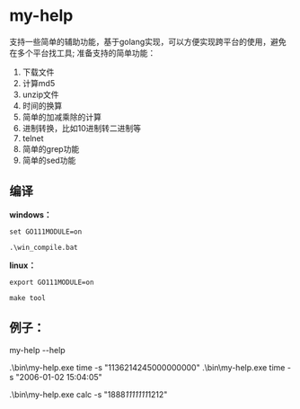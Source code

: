 # my-help
支持一些简单的辅助功能，基于golang实现，可以方便实现跨平台的使用，避免在多个平台找工具;
准备支持的简单功能：

1. 下载文件
2. 计算md5
3. unzip文件
4. 时间的换算
5. 简单的加减乘除的计算
6. 进制转换，比如10进制转二进制等
7. telnet
8. 简单的grep功能
9. 简单的sed功能



## 编译

**windows：**

```
set GO111MODULE=on

.\win_compile.bat
```



**linux：**

```
export GO111MODULE=on

make tool
```



## 例子：

my-help --help

.\bin\my-help.exe time -s "1136214245000000000"
.\bin\my-help.exe time -s "2006-01-02 15:04:05"

.\bin\my-help.exe calc -s "1888*1111111*1212"